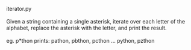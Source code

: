 iterator.py
<br>
<br>
Given a string containing a single asterisk, iterate over each letter of the
alphabet, replace the asterisk with the letter, and print the result.
<br>
<br>
eg. p*thon prints: pathon, pbthon, pcthon ... python, pzthon
